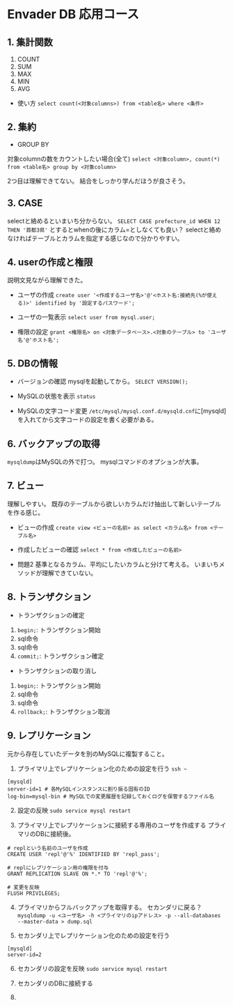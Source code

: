 # Envader DB 応用コース

## 1. 集計関数

1. COUNT
2. SUM
3. MAX
4. MIN
5. AVG

- 使い方
`select count(<対象columns>) from <table名> where <条件>`

## 2. 集約

- GROUP BY

対象columnの数をカウントしたい場合(全て)
`select <対象column>, count(*) from <table名> group by <対象column>`

2つ目は理解できてない。
結合をしっかり学んだほうが良さそう。

## 3. CASE

selectと絡めるといまいち分からない。
`SELECT CASE prefecture_id WHEN 12 THEN '首都3県'`
とするとwhenの後にカラム=としなくても良い？
selectと絡めなければテーブルとカラムを指定する感じなので分かりやすい。

## 4. userの作成と権限

説明文見ながら理解できた。

- ユーザの作成
`create user '<作成するユーザ名>'@'<ホスト名:接続先(%が使える)>' identified by '設定するパスワード';`

- ユーザの一覧表示
`select user from mysql.user;`

- 権限の設定
`grant <権限名> on <対象データベース>.<対象のテーブル> to 'ユーザ名'@'ホスト名';`

## 5. DBの情報

- バージョンの確認
mysqlを起動してから。
`SELECT VERSION();`

- MySQLの状態を表示
`status`

- MySQLの文字コード変更
`/etc/mysql/mysql.conf.d/mysqld.cnf`に[mysqld]を入れてから文字コードの設定を書く必要がある。

## 6. バックアップの取得

`mysqldump`はMySQLの外で打つ。
mysqlコマンドのオプションが大事。

## 7. ビュー

理解しやすい。
既存のテーブルから欲しいカラムだけ抽出して新しいテーブルを作る感じ。

- ビューの作成
`create view <ビューの名前> as select <カラム名> from <テーブル名>`

- 作成したビューの確認
`select * from <作成したビューの名前>`

- 問題2
基準となるカラム、平均にしたいカラムと分けて考える。
いまいちメソッドが理解できていない。

## 8. トランザクション

- トランザクションの確定

1. `begin;`: トランザクション開始
2. sql命令
3. sql命令
4. `commit;`: トランザクション確定

- トランザクションの取り消し

1. `begin;`: トランザクション開始
2. sql命令
3. sql命令
4. `rollback;`: トランザクション取消

## 9. レプリケーション

元から存在していたデータを別のMySQLに複製すること。

1. プライマリ上でレプリケーション化のための設定を行う
`ssh ~`

```cnf: /etc/mysql/mysql.conf.d/mysqld.cnf
[mysqld]
server-id=1 # 各MySQLインスタンスに割り振る固有のID
log-bin=mysql-bin # MySQLでの変更履歴を記録しておくログを保管するファイル名
```

2. 設定の反映
`sudo service mysql restart`

3. プライマリ上でレプリケーションに接続する専用のユーザを作成する
プライマリのDBに接続後。

```sql:
# replという名前のユーザを作成
CREATE USER 'repl'@'%' IDENTIFIED BY 'repl_pass';

# replにレプリケーション用の権限を付与
GRANT REPLICATION SLAVE ON *.* TO 'repl'@'%';

# 変更を反映
FLUSH PRIVILEGES;
```

4. プライマリからフルバックアップを取得する。
セカンダリに戻る？
`mysqldump -u <ユーザ名> -h <プライマリのipアドレス> -p --all-databases --master-data > dump.sql`

1. セカンダリ上でレプリケーション化のための設定を行う

```sql: /etc/mysql/mysql.conf.d/mysqld.cnf
[mysqld]
server-id=2
```

6. セカンダリの設定を反映
`sudo service mysql restart`

7. セカンダリのDBに接続する

8.
